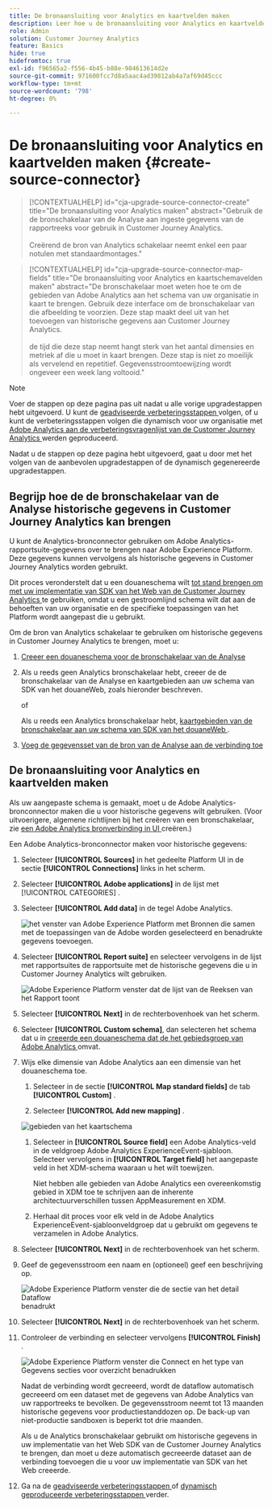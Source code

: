 ```yaml
---
title: De bronaansluiting voor Analytics en kaartvelden maken
description: Leer hoe u de bronaansluiting voor Analytics en kaartvelden maakt
role: Admin
solution: Customer Journey Analytics
feature: Basics
hide: true
hidefromtoc: true
exl-id: f96565a2-f556-4b45-b88e-984613614d2e
source-git-commit: 971600fcc7d8a5aac4ad39812ab4a7af69d45ccc
workflow-type: tm+mt
source-wordcount: '798'
ht-degree: 0%

---
```


# De bronaansluiting voor Analytics en kaartvelden maken {#create-source-connector}

<!-- markdownlint-disable MD034 -->

>[!CONTEXTUALHELP]
>id="cja-upgrade-source-connector-create"
>title="De bronaansluiting voor Analytics maken"
>abstract="Gebruik de de bronschakelaar van de Analyse aan ingeste gegevens van de rapportreeks voor gebruik in Customer Journey Analytics.<br><br> Creërend de bron van Analytics schakelaar neemt enkel een paar notulen met standaardmontages."

<!-- markdownlint-enable MD034 -->

<!-- markdownlint-disable MD034 -->

>[!CONTEXTUALHELP]
>id="cja-upgrade-source-connector-map-fields"
>title="De bronaansluiting voor Analytics en kaartschemavelden maken"
>abstract="De bronschakelaar moet weten hoe te om de gebieden van Adobe Analytics aan het schema van uw organisatie in kaart te brengen. Gebruik deze interface om de bronschakelaar van die afbeelding te voorzien. Deze stap maakt deel uit van het toevoegen van historische gegevens aan Customer Journey Analytics.<br><br> de tijd die deze stap neemt hangt sterk van het aantal dimensies en metriek af die u moet in kaart brengen. Deze stap is niet zo moeilijk als vervelend en repetitief. Gegevensstroomtoewijzing wordt ongeveer een week lang voltooid."

<!-- markdownlint-enable MD034 -->

>[!NOTE]
> 
>Voer de stappen op deze pagina pas uit nadat u alle vorige upgradestappen hebt uitgevoerd. U kunt de [ geadviseerde verbeteringsstappen ](/help/getting-started/cja-upgrade/cja-upgrade-recommendations.md#recommended-upgrade-steps-for-most-organizations) volgen, of u kunt de verbeteringsstappen volgen die dynamisch voor uw organisatie met [ Adobe Analytics aan de verbeteringsvragenlijst van de Customer Journey Analytics ](https://gigazelle.github.io/cja-ttv/) werden geproduceerd.
>
>Nadat u de stappen op deze pagina hebt uitgevoerd, gaat u door met het volgen van de aanbevolen upgradestappen of de dynamisch gegenereerde upgradestappen.

## Begrijp hoe de de bronschakelaar van de Analyse historische gegevens in Customer Journey Analytics kan brengen

U kunt de Analytics-bronconnector gebruiken om Adobe Analytics-rapportsuite-gegevens over te brengen naar Adobe Experience Platform. Deze gegevens kunnen vervolgens als historische gegevens in Customer Journey Analytics worden gebruikt.

Dit proces veronderstelt dat u een douaneschema wilt [ tot stand brengen om met uw implementatie van SDK van het Web van de Customer Journey Analytics ](/help/getting-started/cja-upgrade/cja-upgrade-schema-create.md) te gebruiken, omdat u een gestroomlijnd schema wilt dat aan de behoeften van uw organisatie en de specifieke toepassingen van het Platform wordt aangepast die u gebruikt.

Om de bron van Analytics schakelaar te gebruiken om historische gegevens in Customer Journey Analytics te brengen, moet u:

1. [Creeer een douaneschema voor de bronschakelaar van de Analyse](/help/getting-started/cja-upgrade/cja-upgrade-source-connector-schema.md)

1. Als u reeds geen Analytics bronschakelaar hebt, creeer de de bronschakelaar van de Analyse en kaartgebieden aan uw schema van SDK van het douaneWeb, zoals hieronder beschreven.

   of

   Als u reeds een Analytics bronschakelaar hebt, [ kaartgebieden van de bronschakelaar aan uw schema van SDK van het douaneWeb ](/help/getting-started/cja-upgrade/cja-upgrade-from-source-connector.md).

1. [Voeg de gegevensset van de bron van de Analyse aan de verbinding toe](/help/getting-started/cja-upgrade/cja-upgrade-source-connector-dataset.md)

## De bronaansluiting voor Analytics en kaartvelden maken

Als uw aangepaste schema is gemaakt, moet u de Adobe Analytics-bronconnector maken die u voor historische gegevens wilt gebruiken. (Voor uitvoerigere, algemene richtlijnen bij het creëren van een bronschakelaar, zie [ een Adobe Analytics bronverbinding in UI ](https://experienceleague.adobe.com/docs/experience-platform/sources/ui-tutorials/create/adobe-applications/analytics.html) creëren.)

Een Adobe Analytics-bronconnector maken voor historische gegevens:

1. Selecteer **[!UICONTROL Sources]** in het gedeelte Platform UI in de sectie **[!UICONTROL Connections]** links in het scherm.

1. Selecteer **[!UICONTROL Adobe applications]** in de lijst met [!UICONTROL CATEGORIES] .

1. Selecteer **[!UICONTROL Add data]** in de tegel Adobe Analytics.

   ![ het venster van Adobe Experience Platform met Bronnen die samen met de toepassingen van de Adobe worden geselecteerd en benadrukte gegevens toevoegen.](./assets/sources-overview.png)

1. Selecteer **[!UICONTROL Report suite]** en selecteer vervolgens in de lijst met rapportsuites de rapportsuite met de historische gegevens die u in Customer Journey Analytics wilt gebruiken.

   ![ Adobe Experience Platform venster dat de lijst van de Reeksen van het Rapport toont ](./assets/report-suites.png)

1. Selecteer **[!UICONTROL Next]** in de rechterbovenhoek van het scherm.

1. Selecteer **[!UICONTROL Custom schema]**, dan selecteren het schema dat u in [ creeerde een douaneschema dat de het gebiedsgroep van Adobe Analytics ](/help/getting-started/cja-upgrade/cja-upgrade-source-connector-schema.md) omvat. <!-- Deleted this, because I changed this from choosing the default schemawe're pointing them now at the schema they just created: "Adobe Experience Platform  automatically creates the schema and the corresponding dataset to map all standard fields from the selected Adobe Analytics report suite." -->

   <!-- add screenshot -->

1. Wijs elke dimensie van Adobe Analytics aan een dimensie van het douaneschema toe.

   1. Selecteer in de sectie **[!UICONTROL Map standard fields]** de tab **[!UICONTROL Custom]** .

   1. Selecteer **[!UICONTROL Add new mapping]** .

   ![ gebieden van het kaartschema ](assets/schema-mapping.png)

   1. Selecteer in **[!UICONTROL Source field]** een Adobe Analytics-veld in de veldgroep Adobe Analytics ExperienceEvent-sjabloon. Selecteer vervolgens in **[!UICONTROL Target field]** het aangepaste veld in het XDM-schema waaraan u het wilt toewijzen.

      Niet hebben alle gebieden van Adobe Analytics een overeenkomstig gebied in XDM toe te schrijven aan de inherente architectuurverschillen tussen AppMeasurement en XDM.

   1. Herhaal dit proces voor elk veld in de Adobe Analytics ExperienceEvent-sjabloonveldgroep dat u gebruikt om gegevens te verzamelen in Adobe Analytics.

1. Selecteer **[!UICONTROL Next]** in de rechterbovenhoek van het scherm.

1. Geef de gegevensstroom een naam en (optioneel) geef een beschrijving op.

   ![ Adobe Experience Platform venster die de sectie van het detail Dataflow ](./assets/dataflow-detail.png) benadrukt

1. Selecteer **[!UICONTROL Next]** in de rechterbovenhoek van het scherm.

1. Controleer de verbinding en selecteer vervolgens **[!UICONTROL Finish]** .

   ![ Adobe Experience Platform venster die Connect en het type van Gegevens secties voor overzicht benadrukken ](./assets/review.png)

   Nadat de verbinding wordt gecreeerd, wordt de dataflow automatisch gecreeerd om een dataset met de gegevens van Adobe Analytics van uw rapportreeks te bevolken. De gegevensstroom neemt tot 13 maanden historische gegevens voor productiestanddozen op. De back-up van niet-productie sandboxen is beperkt tot drie maanden.

   Als u de Analytics bronschakelaar gebruikt om historische gegevens in uw implementatie van het Web SDK van de Customer Journey Analytics te brengen, dan moet u deze automatisch gecreeerde dataset aan de verbinding toevoegen die u voor uw implementatie van SDK van het Web creeerde.

1. Ga na de [ geadviseerde verbeteringsstappen ](/help/getting-started/cja-upgrade/cja-upgrade-recommendations.md#recommended-upgrade-steps-for-most-organizations) of [ dynamisch geproduceerde verbeteringsstappen ](https://gigazelle.github.io/cja-ttv/) verder.
